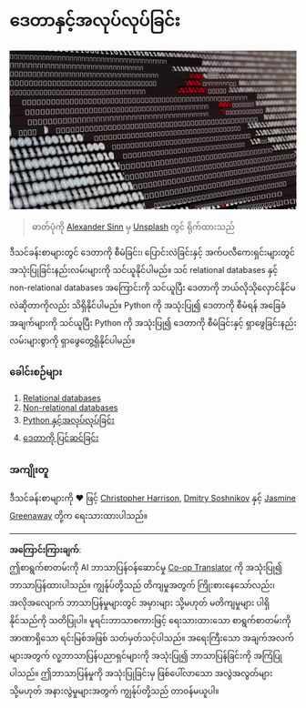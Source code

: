 <!--
CO_OP_TRANSLATOR_METADATA:
{
  "original_hash": "abc3309ab41bc5a7846f70ee1a055838",
  "translation_date": "2025-08-30T18:00:25+00:00",
  "source_file": "2-Working-With-Data/README.md",
  "language_code": "my"
}
-->
# ဒေတာနှင့်အလုပ်လုပ်ခြင်း

![data love](../../../translated_images/data-love.a22ef29e6742c852505ada062920956d3d7604870b281a8ca7c7ac6f37381d5a.my.jpg)
> ဓာတ်ပုံကို <a href="https://unsplash.com/@swimstaralex?utm_source=unsplash&utm_medium=referral&utm_content=creditCopyText">Alexander Sinn</a> မှ <a href="https://unsplash.com/s/photos/data?utm_source=unsplash&utm_medium=referral&utm_content=creditCopyText">Unsplash</a> တွင် ရိုက်ထားသည်
  
ဒီသင်ခန်းစာများတွင် ဒေတာကို စီမံခြင်း၊ ပြောင်းလဲခြင်းနှင့် အက်ပလီကေးရှင်းများတွင် အသုံးပြုခြင်းနည်းလမ်းများကို သင်ယူနိုင်ပါမည်။ သင် relational databases နှင့် non-relational databases အကြောင်းကို သင်ယူပြီး ဒေတာကို ဘယ်လိုသိုလှောင်နိုင်မလဲဆိုတာကိုလည်း သိရှိနိုင်ပါမည်။ Python ကို အသုံးပြု၍ ဒေတာကို စီမံရန် အခြေခံအချက်များကို သင်ယူပြီး Python ကို အသုံးပြု၍ ဒေတာကို စီမံခြင်းနှင့် ရှာဖွေခြင်းနည်းလမ်းများစွာကို ရှာဖွေတွေ့ရှိနိုင်ပါမည်။

### ခေါင်းစဉ်များ

1. [Relational databases](05-relational-databases/README.md)
2. [Non-relational databases](06-non-relational/README.md)
3. [Python နှင့်အလုပ်လုပ်ခြင်း](07-python/README.md)
4. [ဒေတာကို ပြင်ဆင်ခြင်း](08-data-preparation/README.md)

### အကျိုးတူ

ဒီသင်ခန်းစာများကို ❤️ ဖြင့် [Christopher Harrison](https://twitter.com/geektrainer), [Dmitry Soshnikov](https://twitter.com/shwars) နှင့် [Jasmine Greenaway](https://twitter.com/paladique) တို့က ရေးသားထားပါသည်။

---

**အကြောင်းကြားချက်**:  
ဤစာရွက်စာတမ်းကို AI ဘာသာပြန်ဝန်ဆောင်မှု [Co-op Translator](https://github.com/Azure/co-op-translator) ကို အသုံးပြု၍ ဘာသာပြန်ထားပါသည်။ ကျွန်ုပ်တို့သည် တိကျမှုအတွက် ကြိုးစားနေသော်လည်း၊ အလိုအလျောက် ဘာသာပြန်မှုများတွင် အမှားများ သို့မဟုတ် မတိကျမှုများ ပါရှိနိုင်သည်ကို သတိပြုပါ။ မူရင်းဘာသာစကားဖြင့် ရေးသားထားသော စာရွက်စာတမ်းကို အာဏာရှိသော ရင်းမြစ်အဖြစ် သတ်မှတ်သင့်ပါသည်။ အရေးကြီးသော အချက်အလက်များအတွက် လူ့ဘာသာပြန်ပညာရှင်များကို အသုံးပြု၍ ဘာသာပြန်ခြင်းကို အကြံပြုပါသည်။ ဤဘာသာပြန်မှုကို အသုံးပြုခြင်းမှ ဖြစ်ပေါ်လာသော အလွဲအလွတ်များ သို့မဟုတ် အနားလွဲမှုများအတွက် ကျွန်ုပ်တို့သည် တာဝန်မယူပါ။